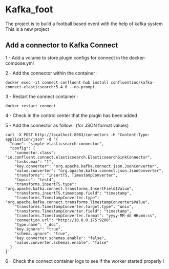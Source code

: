 # Kafka_foot
The project is to build a football based event with the help of kafka system
This is a new project

## Add a connector to Kafka Connect

1 - Add a volume to store plugin configs for connect in the docker-compose.yml

2 - Add the connector within the container : 
```
docker exec -it connect confluent-hub install confluentinc/kafka-connect-elasticsearch:5.4.0 --no-prompt
```
3 - Restart the connect container : 
```
docker restart connect
```
4 - Check in the control center that the plugin has been added

5 - Add the connector as follow : (for JSON format values)
```
curl -X POST http://localhost:8083/connectors -H "Content-Type: application/json" -d '{
  "name": "simple-elasticsearch-connector",
  "config": {
    "connector.class": "io.confluent.connect.elasticsearch.ElasticsearchSinkConnector",
    "tasks.max": "1",
    "key.converter": "org.apache.kafka.connect.json.JsonConverter",
    "value.converter": "org.apache.kafka.connect.json.JsonConverter",
    "transforms": "insertTS, TimestampConverter",
    "topics": "test4",
    "transforms.insertTS.type": "org.apache.kafka.connect.transforms.InsertField$Value",
    "transforms.insertTS.timestamp.field": "timestamp",
    "transforms.TimestampConverter.type": "org.apache.kafka.connect.transforms.TimestampConverter$Value",
    "transforms.TimestampConverter.target.type": "unix",
    "transforms.TimestampConverter.field": "timestamp",
    "transforms.TimestampConverter.format": "yyyy-MM-dd HH:mm:ss",
    "connection.url": "http://10.0.0.175:9200",
    "type.name": "_doc",
    "key.ignore": "true",
    "schema.ignore": "true",
    "key.converter.schemas.enable": "false",
    "value.converter.schemas.enable": "false"
  }
}'
```
6 - Check the connect container logs to see if the worker started properly !
